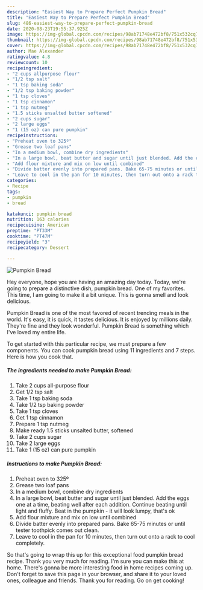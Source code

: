 ```yaml
---
description: "Easiest Way to Prepare Perfect Pumpkin Bread"
title: "Easiest Way to Prepare Perfect Pumpkin Bread"
slug: 486-easiest-way-to-prepare-perfect-pumpkin-bread
date: 2020-08-23T19:55:37.925Z
image: https://img-global.cpcdn.com/recipes/98ab71748e472bf8/751x532cq70/pumpkin-bread-recipe-main-photo.jpg
thumbnail: https://img-global.cpcdn.com/recipes/98ab71748e472bf8/751x532cq70/pumpkin-bread-recipe-main-photo.jpg
cover: https://img-global.cpcdn.com/recipes/98ab71748e472bf8/751x532cq70/pumpkin-bread-recipe-main-photo.jpg
author: Mae Alexander
ratingvalue: 4.8
reviewcount: 10
recipeingredient:
- "2 cups allpurpose flour"
- "1/2 tsp salt"
- "1 tsp baking soda"
- "1/2 tsp baking powder"
- "1 tsp cloves"
- "1 tsp cinnamon"
- "1 tsp nutmeg"
- "1.5 sticks unsalted butter softened"
- "2 cups sugar"
- "2 large eggs"
- "1 (15 oz) can pure pumpkin"
recipeinstructions:
- "Preheat oven to 325º"
- "Grease two loaf pans"
- "In a medium bowl, combine dry ingredients"
- "In a large bowl, beat butter and sugar until just blended. Add the eggs one at a time, beating well after each addition. Continue beating until light and fluffy. Beat in the pumpkin - it will look lumpy, that&#39;s ok"
- "Add flour mixture and mix on low until combined"
- "Divide batter evenly into prepared pans. Bake 65-75 minutes or until tester toothpick comes out clean."
- "Leave to cool in the pan for 10 minutes, then turn out onto a rack to cool completely."
categories:
- Recipe
tags:
- pumpkin
- bread

katakunci: pumpkin bread 
nutrition: 163 calories
recipecuisine: American
preptime: "PT33M"
cooktime: "PT47M"
recipeyield: "3"
recipecategory: Dessert

---
```



![Pumpkin Bread](https://img-global.cpcdn.com/recipes/98ab71748e472bf8/751x532cq70/pumpkin-bread-recipe-main-photo.jpg)

Hey everyone, hope you are having an amazing day today. Today, we're going to prepare a distinctive dish, pumpkin bread. One of my favorites. This time, I am going to make it a bit unique. This is gonna smell and look delicious.

Pumpkin Bread is one of the most favored of recent trending meals in the world. It's easy, it is quick, it tastes delicious. It is enjoyed by millions daily. They're fine and they look wonderful. Pumpkin Bread is something which I've loved my entire life.




To get started with this particular recipe, we must prepare a few components. You can cook pumpkin bread using 11 ingredients and 7 steps. Here is how you cook that.

<!--inarticleads1-->

##### The ingredients needed to make Pumpkin Bread:

1. Take 2 cups all-purpose flour
1. Get 1/2 tsp salt
1. Take 1 tsp baking soda
1. Take 1/2 tsp baking powder
1. Take 1 tsp cloves
1. Get 1 tsp cinnamon
1. Prepare 1 tsp nutmeg
1. Make ready 1.5 sticks unsalted butter, softened
1. Take 2 cups sugar
1. Take 2 large eggs
1. Take 1 (15 oz) can pure pumpkin




<!--inarticleads2-->

##### Instructions to make Pumpkin Bread:

1. Preheat oven to 325º
1. Grease two loaf pans
1. In a medium bowl, combine dry ingredients
1. In a large bowl, beat butter and sugar until just blended. Add the eggs one at a time, beating well after each addition. Continue beating until light and fluffy. Beat in the pumpkin - it will look lumpy, that&#39;s ok
1. Add flour mixture and mix on low until combined
1. Divide batter evenly into prepared pans. Bake 65-75 minutes or until tester toothpick comes out clean.
1. Leave to cool in the pan for 10 minutes, then turn out onto a rack to cool completely.




So that's going to wrap this up for this exceptional food pumpkin bread recipe. Thank you very much for reading. I'm sure you can make this at home. There's gonna be more interesting food in home recipes coming up. Don't forget to save this page in your browser, and share it to your loved ones, colleague and friends. Thank you for reading. Go on get cooking!

